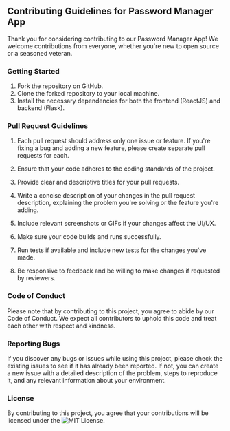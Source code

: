 ## Contributing Guidelines for Password Manager App

Thank you for considering contributing to our Password Manager App! We welcome contributions from everyone, whether you're new to open source or a seasoned veteran.

### Getting Started

1. Fork the repository on GitHub.
2. Clone the forked repository to your local machine.
3. Install the necessary dependencies for both the frontend (ReactJS) and backend (Flask).

### Pull Request Guidelines

1. Each pull request should address only one issue or feature. If you're fixing a bug and adding a new feature, please create separate pull requests for each.

2. Ensure that your code adheres to the coding standards of the project.

3. Provide clear and descriptive titles for your pull requests.

4. Write a concise description of your changes in the pull request description, explaining the problem you're solving or the feature you're adding.

5. Include relevant screenshots or GIFs if your changes affect the UI/UX.

6. Make sure your code builds and runs successfully.

7. Run tests if available and include new tests for the changes you've made.

8. Be responsive to feedback and be willing to make changes if requested by reviewers.

### Code of Conduct

Please note that by contributing to this project, you agree to abide by our Code of Conduct. We expect all contributors to uphold this code and treat each other with respect and kindness.

### Reporting Bugs

If you discover any bugs or issues while using this project, please check the existing issues to see if it has already been reported. If not, you can create a new issue with a detailed description of the problem, steps to reproduce it, and any relevant information about your environment.

### License

By contributing to this project, you agree that your contributions will be licensed under the ![MIT License](https://github.com/anuraagnagar/password-manager/blob/main/LICENSE).
